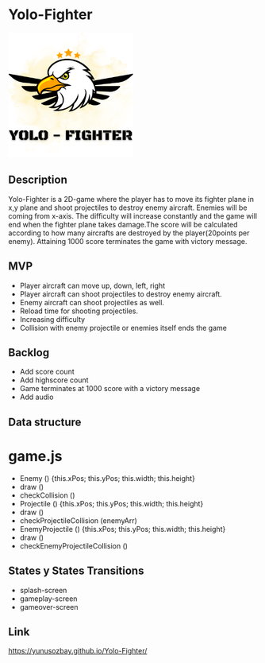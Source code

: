 # Yolo-Fighter

<img src="./images/YOLO - FIGHTERblackops.png" alt="logo" width="50%"/>  

## Description

Yolo-Fighter is a 2D-game where the player has to move its fighter plane in x,y plane and shoot projectiles to destroy enemy aircraft. Enemies will be coming from x-axis. The difficulty will increase constantly and the game will end when the fighter plane takes damage.The score will be calculated according to how many aircrafts are destroyed by the player(20points per enemy). Attaining 1000 score terminates the game with victory message.

## MVP

- Player aircraft can move up, down, left, right 
- Player aircraft can shoot projectiles to destroy enemy aircraft.
- Enemy aircraft can shoot projectiles as well.
- Reload time for shooting projectiles.
- Increasing difficulty
- Collision with enemy projectile or enemies itself ends the game

## Backlog

- Add score count
- Add highscore count
- Game terminates at 1000 score with a victory message
- Add audio

## Data structure

# game.js

- Enemy () {this.xPos; this.yPos; this.width; this.height}
- draw ()
- checkCollision ()
- Projectile () {this.xPos; this.yPos; this.width; this.height}
- draw ()
- checkProjectileCollision (enemyArr)
- EnemyProjectile () {this.xPos; this.yPos; this.width; this.height}
- draw ()
- checkEnemyProjectileCollision ()

## States y States Transitions
- splash-screen
- gameplay-screen
- gameover-screen

## Link

https://yunusozbay.github.io/Yolo-Fighter/
